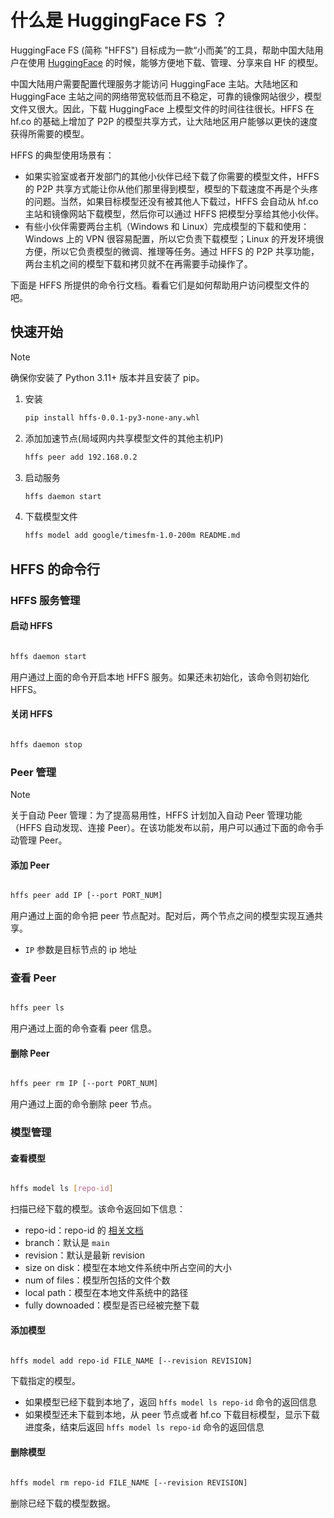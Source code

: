 # 什么是 HuggingFace FS ？

HuggingFace FS (简称 "HFFS") 目标成为一款“小而美”的工具，帮助中国大陆用户在使用 [HuggingFace](huggingface.co) 的时候，能够方便地下载、管理、分享来自 HF 的模型。

中国大陆用户需要配置代理服务才能访问 HuggingFace 主站。大陆地区和 HuggingFace 主站之间的网络带宽较低而且不稳定，可靠的镜像网站很少，模型文件又很大。因此，下载 HuggingFace 上模型文件的时间往往很长。HFFS 在 hf.co 的基础上增加了 P2P 的模型共享方式，让大陆地区用户能够以更快的速度获得所需要的模型。

HFFS 的典型使用场景有：

- 如果实验室或者开发部门的其他小伙伴已经下载了你需要的模型文件，HFFS 的 P2P 共享方式能让你从他们那里得到模型，模型的下载速度不再是个头疼的问题。当然，如果目标模型还没有被其他人下载过，HFFS 会自动从 hf.co 主站和镜像网站下载模型，然后你可以通过 HFFS 把模型分享给其他小伙伴。
- 有些小伙伴需要两台主机（Windows 和 Linux）完成模型的下载和使用：Windows 上的 VPN 很容易配置，所以它负责下载模型；Linux 的开发环境很方便，所以它负责模型的微调、推理等任务。通过 HFFS 的 P2P 共享功能，两台主机之间的模型下载和拷贝就不在再需要手动操作了。

下面是 HFFS 所提供的命令行文档。看看它们是如何帮助用户访问模型文件的吧。

## 快速开始

> [!NOTE]
> 确保你安装了 Python 3.11+ 版本并且安装了 pip。


1. 安装

   ```bash
   pip install hffs-0.0.1-py3-none-any.whl
   ```

2. 添加加速节点(局域网内共享模型文件的其他主机IP)

   ```bash
   hffs peer add 192.168.0.2
   ```

3. 启动服务

   ```bash
   hffs daemon start
   ```

4. 下载模型文件

   ```bash
   hffs model add google/timesfm-1.0-200m README.md
   ```

## HFFS 的命令行

### HFFS 服务管理

#### 启动 HFFS

```bash

hffs daemon start

```

用户通过上面的命令开启本地 HFFS 服务。如果还未初始化，该命令则初始化 HFFS。

#### 关闭 HFFS

```bash

hffs daemon stop

```

### Peer 管理

> [!NOTE]
> 关于自动 Peer 管理：为了提高易用性，HFFS 计划加入自动 Peer 管理功能（HFFS 自动发现、连接 Peer）。在该功能发布以前，用户可以通过下面的命令手动管理 Peer。

#### 添加 Peer

```bash

hffs peer add IP [--port PORT_NUM]

```

用户通过上面的命令把 peer 节点配对。配对后，两个节点之间的模型实现互通共享。

- `IP` 参数是目标节点的 ip 地址

### 查看 Peer

```bash

hffs peer ls

```

用户通过上面的命令查看 peer 信息。

#### 删除 Peer

```bash

hffs peer rm IP [--port PORT_NUM]

```

用户通过上面的命令删除 peer 节点。

### 模型管理

#### 查看模型

```bash

hffs model ls [repo-id]

```

扫描已经下载的模型。该命令返回如下信息：

- repo-id：repo-id 的 [相关文档](https://huggingface.co/docs/hub/en/api#get-apimodelsrepoid-or-apimodelsrepoidrevisionrevision)
- branch：默认是 `main`
- revision：默认是最新 revision
- size on disk：模型在本地文件系统中所占空间的大小
- num of files：模型所包括的文件个数
- local path：模型在本地文件系统中的路径
- fully downoaded：模型是否已经被完整下载

#### 添加模型

```bash

hffs model add repo-id FILE_NAME [--revision REVISION]

```

下载指定的模型。

- 如果模型已经下载到本地了，返回 `hffs model ls repo-id` 命令的返回信息
- 如果模型还未下载到本地，从 peer 节点或者 hf.co 下载目标模型，显示下载进度条，结束后返回 `hffs model ls repo-id` 命令的返回信息

#### 删除模型

```bash

hffs model rm repo-id FILE_NAME [--revision REVISION]

```

删除已经下载的模型数据。
